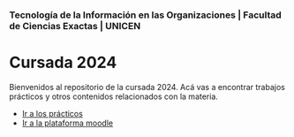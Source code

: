 ### Tecnología de la Información en las Organizaciones | Facultad de Ciencias Exactas | UNICEN

# Cursada 2024 

Bienvenidos al repositorio de la cursada 2024. Acá vas a encontrar trabajos prácticos y otros contenidos relacionados con la materia. 

- [Ir a los prácticos](/practicos)
- [Ir a la plataforma moodle](https://moodle.exa.unicen.edu.ar/course/view.php?id=1143&section=2#tabs-tree-start)
